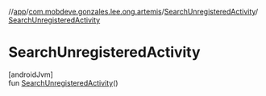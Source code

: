 //[app](../../../index.md)/[com.mobdeve.gonzales.lee.ong.artemis](../index.md)/[SearchUnregisteredActivity](index.md)/[SearchUnregisteredActivity](-search-unregistered-activity.md)

# SearchUnregisteredActivity

[androidJvm]\
fun [SearchUnregisteredActivity](-search-unregistered-activity.md)()
